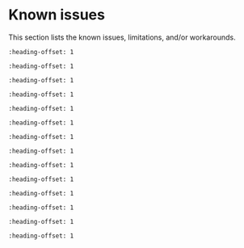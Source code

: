 # Known issues

This section lists the known issues, limitations, and/or workarounds.

```{include} /release/known_issues/new_project_wizard_compile_failure.md
:heading-offset: 1
```

```{include} /release/known_issues/ram_targets_build_issue_in_cmsis_bsp_pack.md
:heading-offset: 1
```

```{include} /release/known_issues/non_xip_target_debug_issue_on_toolchain_mdk.md
:heading-offset: 1
```

```{include} /release/known_issues/cmsis_pack_new_project_compile_failure.md
:heading-offset: 1
```

```{include} /release/known_issues/corrupted_data_in_freertos_lpspi_b2b_slave_example.md
:heading-offset: 1
```

```{include} /release/known_issues/cannot_add_sdk_components_into_freertos_projects.md
:heading-offset: 1
```

```{include} /release/known_issues/log_output.md
:heading-offset: 1
```

```{include} /release/known_issues/le_encryption_failure_causes_connection_to_fail.md
:heading-offset: 1
```

```{include} /release/known_issues/connection_disconnects_with_75_ms_connection_inter.md
:heading-offset: 1
```

```{include} /release/known_issues/a2dp_sink_demo_noise_may_occur_when_phone_plays_mu.md
:heading-offset: 1
```

```{include} /release/known_issues/wireless_edgefast_bluetooth_pal.md
:heading-offset: 1
```

```{include} /release/known_issues/debugger_cannot_connect_to_target_board_when_conne.md
:heading-offset: 1
```
```{include} ../../../../release/known_issues/corrupted_data_in_freertos_lpspi_b2b_slave_example.md
:heading-offset: 1
```

```{include} ../../../../release/known_issues/modify_dummy_cycles_value_for_external_qspi_flash.md
:heading-offset: 1
```